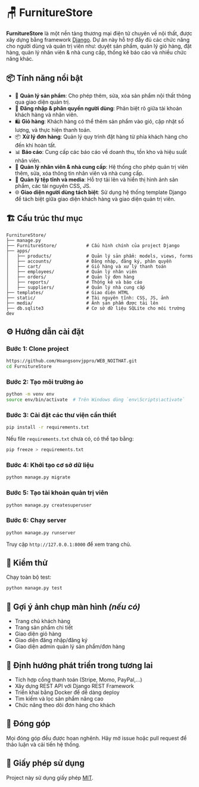 # 🪑 FurnitureStore

**FurnitureStore** là một nền tảng thương mại điện tử chuyên về nội thất, được xây dựng bằng framework [Django](https://www.djangoproject.com/). Dự án này hỗ trợ đầy đủ các chức năng cho người dùng và quản trị viên như: duyệt sản phẩm, quản lý giỏ hàng, đặt hàng, quản lý nhân viên & nhà cung cấp, thống kê báo cáo và nhiều chức năng khác.

## 📦 Tính năng nổi bật

- 🛒 **Quản lý sản phẩm**: Cho phép thêm, sửa, xóa sản phẩm nội thất thông qua giao diện quản trị.
- 👤 **Đăng nhập & phân quyền người dùng**: Phân biệt rõ giữa tài khoản khách hàng và nhân viên.
- 🛍️ **Giỏ hàng**: Khách hàng có thể thêm sản phẩm vào giỏ, cập nhật số lượng, và thực hiện thanh toán.
- 📦 **Xử lý đơn hàng**: Quản lý quy trình đặt hàng từ phía khách hàng cho đến khi hoàn tất.
- 📊 **Báo cáo**: Cung cấp các báo cáo về doanh thu, tồn kho và hiệu suất nhân viên.
- 👥 **Quản lý nhân viên & nhà cung cấp**: Hệ thống cho phép quản trị viên thêm, sửa, xóa thông tin nhân viên và nhà cung cấp.
- 📂 **Quản lý tệp tĩnh và media**: Hỗ trợ tải lên và hiển thị hình ảnh sản phẩm, các tài nguyên CSS, JS.
- 🌐 **Giao diện người dùng tách biệt**: Sử dụng hệ thống template Django để tách biệt giữa giao diện khách hàng và giao diện quản trị viên.

## 🏗️ Cấu trúc thư mục

```
FurnitureStore/
├── manage.py
├── FurnitureStore/           # Cấu hình chính của project Django
├── apps/
│   ├── products/             # Quản lý sản phẩm: models, views, forms
│   ├── accounts/             # Đăng nhập, đăng ký, phân quyền
│   ├── cart/                 # Giỏ hàng và xử lý thanh toán
│   ├── employees/            # Quản lý nhân viên
│   ├── orders/               # Quản lý đơn hàng
│   ├── reports/              # Thống kê và báo cáo
│   ├── suppliers/            # Quản lý nhà cung cấp
├── templates/                # Giao diện HTML
├── static/                   # Tài nguyên tĩnh: CSS, JS, ảnh
├── media/                    # Ảnh sản phẩm được tải lên
├── db.sqlite3                # Cơ sở dữ liệu SQLite cho môi trường dev
```

## ⚙️ Hướng dẫn cài đặt

### Bước 1: Clone project

```bash
https://github.com/Hoangsonvjppro/WEB_NOITHAT.git
cd FurnitureStore
```

### Bước 2: Tạo môi trường ảo

```bash
python -m venv env
source env/bin/activate  # Trên Windows dùng `env\Scripts\activate`
```

### Bước 3: Cài đặt các thư viện cần thiết

```bash
pip install -r requirements.txt
```

Nếu file `requirements.txt` chưa có, có thể tạo bằng:

```bash
pip freeze > requirements.txt
```

### Bước 4: Khởi tạo cơ sở dữ liệu

```bash
python manage.py migrate
```

### Bước 5: Tạo tài khoản quản trị viên

```bash
python manage.py createsuperuser
```

### Bước 6: Chạy server

```bash
python manage.py runserver
```

Truy cập `http://127.0.0.1:8000` để xem trang chủ.

## 🧪 Kiểm thử

Chạy toàn bộ test:

```bash
python manage.py test
```

## 📸 Gợi ý ảnh chụp màn hình *(nếu có)*

- Trang chủ khách hàng
- Trang sản phẩm chi tiết
- Giao diện giỏ hàng
- Giao diện đăng nhập/đăng ký
- Giao diện admin quản lý sản phẩm/đơn hàng

## 📁 Định hướng phát triển trong tương lai

- Tích hợp cổng thanh toán (Stripe, Momo, PayPal,...)
- Xây dựng REST API với Django REST Framework
- Triển khai bằng Docker để dễ dàng deploy
- Tìm kiếm và lọc sản phẩm nâng cao
- Chức năng theo dõi đơn hàng cho khách

## 🤝 Đóng góp

Mọi đóng góp đều được hoan nghênh. Hãy mở issue hoặc pull request để thảo luận và cải tiến hệ thống.

## 📄 Giấy phép sử dụng

Project này sử dụng giấy phép [MIT](LICENSE).

